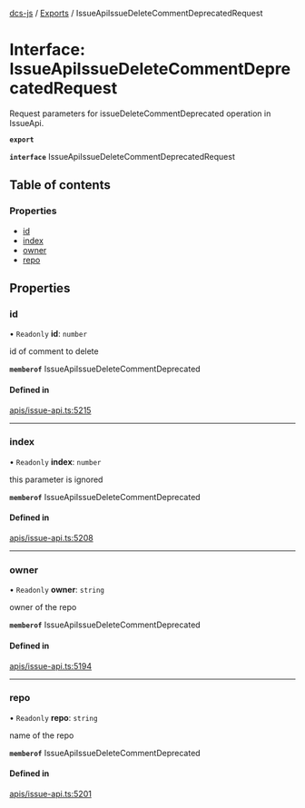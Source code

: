[dcs-js](../README.md) / [Exports](../modules.md) / IssueApiIssueDeleteCommentDeprecatedRequest

# Interface: IssueApiIssueDeleteCommentDeprecatedRequest

Request parameters for issueDeleteCommentDeprecated operation in IssueApi.

**`export`**

**`interface`** IssueApiIssueDeleteCommentDeprecatedRequest

## Table of contents

### Properties

- [id](IssueApiIssueDeleteCommentDeprecatedRequest.md#id)
- [index](IssueApiIssueDeleteCommentDeprecatedRequest.md#index)
- [owner](IssueApiIssueDeleteCommentDeprecatedRequest.md#owner)
- [repo](IssueApiIssueDeleteCommentDeprecatedRequest.md#repo)

## Properties

### <a id="id" name="id"></a> id

• `Readonly` **id**: `number`

id of comment to delete

**`memberof`** IssueApiIssueDeleteCommentDeprecated

#### Defined in

[apis/issue-api.ts:5215](https://github.com/unfoldingWord/dcs-js/blob/b29eb7a/apis/issue-api.ts#L5215)

___

### <a id="index" name="index"></a> index

• `Readonly` **index**: `number`

this parameter is ignored

**`memberof`** IssueApiIssueDeleteCommentDeprecated

#### Defined in

[apis/issue-api.ts:5208](https://github.com/unfoldingWord/dcs-js/blob/b29eb7a/apis/issue-api.ts#L5208)

___

### <a id="owner" name="owner"></a> owner

• `Readonly` **owner**: `string`

owner of the repo

**`memberof`** IssueApiIssueDeleteCommentDeprecated

#### Defined in

[apis/issue-api.ts:5194](https://github.com/unfoldingWord/dcs-js/blob/b29eb7a/apis/issue-api.ts#L5194)

___

### <a id="repo" name="repo"></a> repo

• `Readonly` **repo**: `string`

name of the repo

**`memberof`** IssueApiIssueDeleteCommentDeprecated

#### Defined in

[apis/issue-api.ts:5201](https://github.com/unfoldingWord/dcs-js/blob/b29eb7a/apis/issue-api.ts#L5201)
